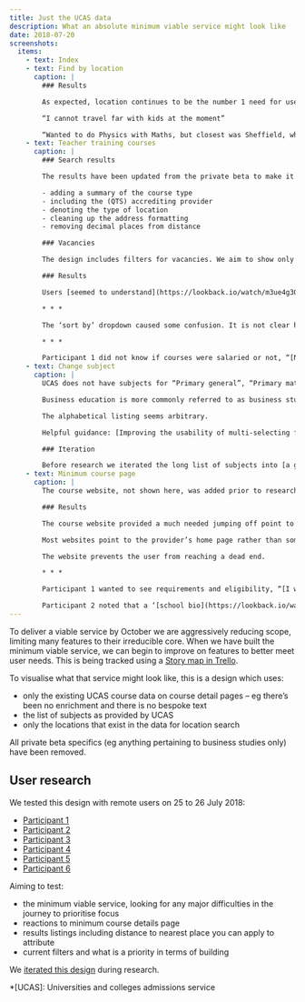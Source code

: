 ```yaml
---
title: Just the UCAS data
description: What an absolute minimum viable service might look like
date: 2018-07-20
screenshots:
  items:
    - text: Index
    - text: Find by location
      caption: |
        ### Results

        As expected, location continues to be the number 1 need for users and the first choice was selected.

        “I cannot travel far with kids at the moment”

        “Wanted to do Physics with Maths, but closest was Sheffield, which was too far to travel”
    - text: Teacher training courses
      caption: |
        ### Search results

        The results have been updated from the private beta to make it easier to differentiate them. Changes include:

        - adding a summary of the course type
        - including the (QTS) accrediting provider
        - denoting the type of location
        - cleaning up the address formatting
        - removing decimal places from distance

        ### Vacancies

        The design includes filters for vacancies. We aim to show only courses with vacancies but will provide a filter to see all courses – sometimes users need to see if there are more suitable courses nearby that they could apply to in the next cycle. This does not need to be addressed until after launch – at launch all courses will have vacancies.

        ### Results

        Users [seemed to understand](https://lookback.io/watch/m3ue4g3QBwbt7pq9G?t=41m39s) that they were only seeing courses with vacancies, and that they could use the filter to view courses that were full. (When a result did not show – “probably because there are no vacancies”)

        * * *

        The ‘sort by’ dropdown caused some confusion. It is not clear how sorting by training provider would be useful. This was [removed in the next iteration](/find-teacher-training/mvp-iteration-jul-25#teacher-training-courses). The ordering of results by distance seemed implicit enough to remove the “sorted by distance” label too. We’ll see how this tests.

        * * *

        Participant 1 did not know if courses were salaried or not, “[None of them tell you if they are salaried or not – I assume it’s not salaried](https://lookback.io/watch/m3ue4g3QBwbt7pq9G?t=31m31s)” (no salaried courses were shown, they were looking for unsalaried courses because they had a bursary).
    - text: Change subject
      caption: |
        UCAS does not have subjects for “Primary general”, “Primary mathematics” or “Primary physical education”.

        Business education is more commonly referred to as business studies.

        The alphabetical listing seems arbitrary.

        Helpful guidance: [Improving the usability of multi-selecting from a long list](https://medium.com/tripaneer-techblog/improving-the-usability-of-multi-selecting-from-a-long-list-63e1a67aab35)

        ### Iteration

        Before research we iterated the long list of subjects into [a grouped list](/find-teacher-training/mvp-iteration-jul-25#find-by-subject-collapsed).
    - text: Minimum course page
      caption: |
        The course website, not shown here, was added prior to research.

        ### Results

        The course website provided a much needed jumping off point to find more information about a course.

        Most websites point to the provider’s home page rather than something more specific, for each course a user will need to navigate the provider website to find further information: “[a lot of time and effort](https://lookback.io/watch/QCBC3KYjNxtEuQH5R?t=32m59s)”

        The website prevents the user from reaching a dead end.

        * * *

        Participant 1 wanted to see requirements and eligibility, “[I want to see what they’re looking for](https://lookback.io/watch/m3ue4g3QBwbt7pq9G?t=21m21s)”

        Participant 2 noted that a ‘[school bio](https://lookback.io/watch/QCBC3KYjNxtEuQH5R?t=24m8s)’ would be useful information to show.
---
```


To deliver a viable service by October we are aggressively reducing scope, limiting many features to their irreducible core. When we have built the minimum viable service, we can begin to improve on features to better meet user needs. This is being tracked using a [Story map in Trello](https://trello.com/b/9fCxMchD/bat-search-story-map).

To visualise what that service might look like, this is a design which uses:

- only the existing UCAS course data on course detail pages – eg there’s been no enrichment and there is no bespoke text
- the list of subjects as provided by UCAS
- only the locations that exist in the data for location search

All private beta specifics (eg anything pertaining to business studies only) have been removed.

## User research

We tested this design with remote users on 25 to 26 July 2018:

- [Participant 1](https://lookback.io/watch/m3ue4g3QBwbt7pq9G)
- [Participant 2](https://lookback.io/watch/QCBC3KYjNxtEuQH5R)
- [Participant 3](https://lookback.io/watch/aHYeZsGupN6oFuGGv)
- [Participant 4](https://lookback.io/watch/evAk5KLYjJxvk2BLc)
- [Participant 5](https://lookback.io/watch/Psi3panxQDwkrXuwj)
- [Participant 6](https://lookback.io/watch/7MvZtfSoB6h3HnbG4)

Aiming to test:

- the minimum viable service, looking for any major difficulties in the journey to prioritise focus
- reactions to minimum course details page
- results listings including distance to nearest place you can apply to attribute
- current filters and what is a priority in terms of building

We [iterated this design](/find-teacher-training/mvp-iteration-jul-25) during research.

*[UCAS]: Universities and colleges admissions service
